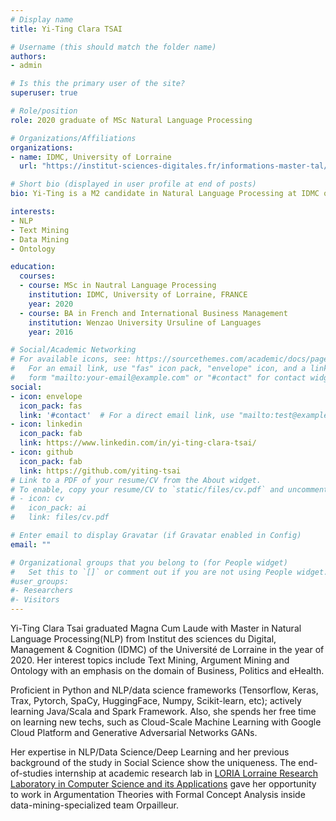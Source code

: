 ```yaml
---
# Display name
title: Yi-Ting Clara TSAI

# Username (this should match the folder name)
authors:
- admin

# Is this the primary user of the site?
superuser: true

# Role/position
role: 2020 graduate of MSc Natural Language Processing

# Organizations/Affiliations
organizations:
- name: IDMC, University of Lorraine
  url: "https://institut-sciences-digitales.fr/informations-master-tal/info-tal-generales/"

# Short bio (displayed in user profile at end of posts)
bio: Yi-Ting is a M2 candidate in Natural Language Processing at IDMC of the University of Lorraine. Her research interests include text mining, speech processing and ontology.

interests:
- NLP
- Text Mining
- Data Mining
- Ontology

education:
  courses:
  - course: MSc in Nautral Language Processing
    institution: IDMC, University of Lorraine, FRANCE
    year: 2020
  - course: BA in French and International Business Management
    institution: Wenzao University Ursuline of Languages
    year: 2016

# Social/Academic Networking
# For available icons, see: https://sourcethemes.com/academic/docs/page-builder/#icons
#   For an email link, use "fas" icon pack, "envelope" icon, and a link in the
#   form "mailto:your-email@example.com" or "#contact" for contact widget.
social:
- icon: envelope
  icon_pack: fas
  link: '#contact'  # For a direct email link, use "mailto:test@example.org".
- icon: linkedin
  icon_pack: fab
  link: https://www.linkedin.com/in/yi-ting-clara-tsai/
- icon: github
  icon_pack: fab
  link: https://github.com/yiting-tsai
# Link to a PDF of your resume/CV from the About widget.
# To enable, copy your resume/CV to `static/files/cv.pdf` and uncomment the lines below.
# - icon: cv
#   icon_pack: ai
#   link: files/cv.pdf

# Enter email to display Gravatar (if Gravatar enabled in Config)
email: ""

# Organizational groups that you belong to (for People widget)
#   Set this to `[]` or comment out if you are not using People widget.
#user_groups:
#- Researchers
#- Visitors
---
```


Yi-Ting Clara Tsai graduated Magna Cum Laude with Master in Natural Language Processing(NLP) from Institut des sciences du Digital, Management & Cognition (IDMC) of the Université de Lorraine in the year of 2020. Her interest topics include Text Mining, Argument Mining and Ontology with an emphasis on the domain of Business, Politics and eHealth. 

Proficient in Python and NLP/data science frameworks (Tensorflow, Keras, Trax, Pytorch, SpaCy, HuggingFace, Numpy, Scikit-learn, etc); actively learning Java/Scala and Spark Framework. Also, she spends her free time on learning new techs, such as Cloud-Scale Machine Learning with Google Cloud Platform and Generative Adversarial Networks GANs.

Her expertise in NLP/Data Science/Deep Learning and her previous background of the study in Social Science show the uniqueness. The end-of-studies internship at academic research lab in [LORIA Lorraine Research Laboratory in Computer Science and its Applications](https://www.loria.fr/en/) gave her opportunity to work in Argumentation Theories with Formal Concept Analysis inside data-mining-specialized team Orpailleur.